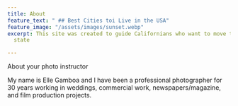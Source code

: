 ```yaml
---
title: About
feature_text: " ## Best Cities toi Live in the USA"
feature_image: "/assets/images/sunset.webp"
excerpt: This site was created to guide Californians who want to move to a more affordable
  state

---
```

About your photo instructor

My name is Elle Gamboa and I have been a professional photographer for 30 years working in weddings, commercial work, newspapers/magazine, and film production projects.